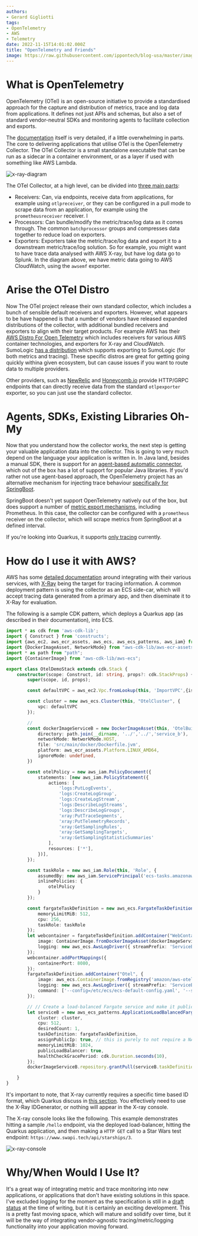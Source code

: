 ```yaml
---
authors:
- Gerard Gigliotti
tags:
- OpenTelemetry
- AWS
- Telemetry
date: 2022-11-15T14:01:02.000Z
title: "OpenTelemetry and Friends"
image: https://raw.githubusercontent.com/ippontech/blog-usa/master/images/2022/11/opentelemetry_octopus_crowd.png
---
```

# What is OpenTelemetry
OpenTelemetry (OTel) is an open-source initiative to provide a standardised approach for the capture and distribution of metrics, trace and log data from applications. It defines not just APIs and schemas, but also a set of standard vendor-neutral SDKs and monitoring agents to facilitate collection and exports.

The [documentation](https://opentelemetry.io/docs/) itself is very detailed, if a little overwhelming in parts. The core to delivering applications that utilise OTel is the OpenTelemetry Collector. The OTel Collector is a small standalone executable that can be run as a sidecar in a container environment, or as a layer if used with something like AWS Lambda.

![x-ray-diagram](https://raw.githubusercontent.com/ippontech/blog-usa/master/images/2022/11/opentelemetry_collector_diagram.png)

The OTel Collector, at a high level, can be divided into [three main parts](https://opentelemetry.io/docs/collector/configuration/):
- Receivers: Can, via endpoints, receive data from applications, for example using `otlpreceiver`, or they can be configured in a pull mode to scrape data from an application, for example using the `prometheusreceiver` receiver. I
- Processors: Can bundle/modify the metric/trace/log data as it comes through. The common `batchprocessor` groups and compresses data together to reduce load on exporters.
- Exporters: Exporters take the metric/trace/log data and export it to a downstream metric/trace/log solution. So for example, you might want to have trace data analysed with
AWS X-ray, but have log data go to Splunk. In the diagram above, we have metric data going to AWS CloudWatch, using the `awsemf` exporter.

# Arise the OTel Distro
Now The OTel project release their own standard collector, which includes a bunch of sensible default receivers and exporters. However, what appears to be have happened is that a number of vendors have released expanded distributions of the collector, with additional bundled receivers and exporters to align with their target products. For example AWS has their [AWS Distro For Open Telemetry](https://github.com/aws-observability/aws-otel-collector) which includes receivers for various AWS container technologies, and exporters for X-ray and CloudWatch. SumoLogic [has a distribution](https://github.com/SumoLogic/sumologic-otel-collector) which supports exporting to SumoLogic (for both metrics and tracing). These specific distros are great for getting going quickly withina given ecosystem, but can cause issues if you want to route data to multiple providers.

Other providers, such as [NewRelic](https://docs.newrelic.com/docs/more-integrations/open-source-telemetry-integrations/opentelemetry/opentelemetry-setup) and [Honeycomb.io](https://docs.honeycomb.io/getting-data-in/opentelemetry-overview/#using-the-honeycomb-opentelemetry-endpoint) provide HTTP/GRPC endpoints that can directly receive data from the standard `otlpexporter` exporter, so you can just use the standard collector.

# Agents, SDKs, Existing Libraries Oh-My
Now that you understand how the collector works, the next step is getting your valuable application data into the collector. This is going to very much depend on the language your application is written in. In Java land, besides a manual SDK, there is support for an [agent-based automatic connector](https://opentelemetry.io/docs/instrumentation/java/automatic/), which out of the box has a lot of support for popular Java libraries. If you'd rather not use agent-based approach, the OpenTelemetry project has an alternative mechanism for injecting trace behaviour [specifically for SpringBoot](https://github.com/open-telemetry/opentelemetry-java-instrumentation/blob/f1774cabe2153b7b118d3be664f0fa757b5e43d1/instrumentation/spring/spring-boot-autoconfigure/README.md).

SpringBoot doesn't yet support OpenTelemetry natively out of the box, but does support a number of [metric export mechanisms](https://docs.spring.io/spring-boot/docs/current/reference/html/actuator.html#actuator.metrics), including Prometheus. In this case, the collector can be configured with a `prometheus` receiver on the collector, which will scrape metrics from SpringBoot at a defined interval.

If you're looking into Quarkus, it supports [only tracing](https://quarkus.io/guides/opentelemetry) currently.

# How do I use it with AWS?
AWS has some [detailed documentation](https://aws-otel.github.io/docs/introduction) around integrating with their various services, with [X-Ray](https://aws-otel.github.io/docs/components/x-ray-receiver) being the target for tracing information. A common deployment pattern is using the collector as an ECS side-car, which will accept tracing data generated from a primary app, and then diseminate it to X-Ray for evaluation.

The following is a sample CDK pattern, which deploys a Quarkus app (as described in their documentation), into ECS.

```typescript
import * as cdk from 'aws-cdk-lib';
import { Construct } from 'constructs';
import {aws_ec2, aws_ecr_assets, aws_ecs, aws_ecs_patterns, aws_iam} from "aws-cdk-lib";
import {DockerImageAsset, NetworkMode} from "aws-cdk-lib/aws-ecr-assets";
import * as path from "path";
import {ContainerImage} from "aws-cdk-lib/aws-ecs";

export class OtelDemoStack extends cdk.Stack {
    constructor(scope: Construct, id: string, props?: cdk.StackProps) {
        super(scope, id, props);

        const defaultVPC = aws_ec2.Vpc.fromLookup(this, 'ImportVPC',{isDefault: true});

        const cluster = new aws_ecs.Cluster(this, "OtelCluster", {
            vpc: defaultVPC
        });

        //
        const dockerImageServiceB = new DockerImageAsset(this, 'OtelBuildServiceB', {
            directory: path.join(__dirname, '../','../','service_b'),
            networkMode: NetworkMode.HOST,
            file: 'src/main/docker/Dockerfile.jvm',
            platform: aws_ecr_assets.Platform.LINUX_AMD64,
            ignoreMode: undefined,
        })

        const otelPolicy = new aws_iam.PolicyDocument({
            statements: [new aws_iam.PolicyStatement({
                actions: [
                    'logs:PutLogEvents',
                    'logs:CreateLogGroup',
                    'logs:CreateLogStream',
                    'logs:DescribeLogStreams',
                    'logs:DescribeLogGroups',
                    'xray:PutTraceSegments',
                    'xray:PutTelemetryRecords',
                    'xray:GetSamplingRules',
                    'xray:GetSamplingTargets',
                    'xray:GetSamplingStatisticSummaries'
                ],
                resources: ['*'],
            })],
        });

        const taskRole = new aws_iam.Role(this, 'Role', {
            assumedBy: new aws_iam.ServicePrincipal('ecs-tasks.amazonaws.com'),
            inlinePolicies: {
                otelPolicy
            }
        });

        const fargateTaskDefinition = new aws_ecs.FargateTaskDefinition(this, 'TaskDef', {
            memoryLimitMiB: 512,
            cpu: 256,
            taskRole: taskRole
        });
        let webcontainer = fargateTaskDefinition.addContainer("WebContainer", {
            image: ContainerImage.fromDockerImageAsset(dockerImageServiceB),
            logging: new aws_ecs.AwsLogDriver({ streamPrefix: 'ServiceB', mode: aws_ecs.AwsLogDriverMode.NON_BLOCKING })
        });
        webcontainer.addPortMappings({
            containerPort: 8080,
        });
        fargateTaskDefinition.addContainer("Otel", {
            image: aws_ecs.ContainerImage.fromRegistry('amazon/aws-otel-collector:latest'),
            logging: new aws_ecs.AwsLogDriver({ streamPrefix: 'ServiceBOtel', mode: aws_ecs.AwsLogDriverMode.NON_BLOCKING }),
            command: ['--config=/etc/ecs/ecs-default-config.yaml', '--set=service.telemetry.logs.level=DEBUG']
        });

        // // Create a load-balanced Fargate service and make it public
        let serviceB = new aws_ecs_patterns.ApplicationLoadBalancedFargateService(this, "SampleOtelService", {
            cluster: cluster,
            cpu: 512,
            desiredCount: 1,
            taskDefinition: fargateTaskDefinition,
            assignPublicIp: true, // this is purely to not require a NAT option.
            memoryLimitMiB: 1024,
            publicLoadBalancer: true,
            healthCheckGracePeriod: cdk.Duration.seconds(10),
        });
        dockerImageServiceB.repository.grantPull(serviceB.taskDefinition.obtainExecutionRole());

    }
}
```

It's important to note, that X-ray currently requires a specific time based ID format, which Quarkus discuss in [this section](https://quarkus.io/guides/opentelemetry#id-generator). You effectively need to use the X-Ray IDGenerator, or nothing will appear in the X-ray console.

The X-ray console looks like the following. This example demonstrates hitting a sample `/hello` endpoint, via the deployed load-balancer, hitting the Quarkus application, and then making a `HTTP GET` call to a Star Wars test endpoint: `https://www.swapi.tech/api/starships/3`.

![x-ray-console](https://raw.githubusercontent.com/ippontech/blog-usa/master/images/2022/11/opentelemetry_xray.png)

# Why/When Would I Use It?
It's a great way of integrating metric and trace monitoring into new applications, or applications that don't have existing solutions in this space. I've excluded logging for the moment as the specification is still in a [draft status](https://opentelemetry.io/docs/reference/specification/status/) at the time of writing, but it is certainly an exciting development. This is a pretty fast moving space, which will mature and solidify over time, but it will be the way of integrating vendor-agnostic tracing/metric/logging functionality into your application moving forward.